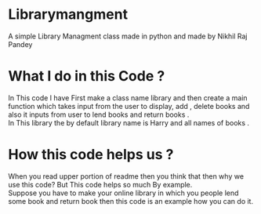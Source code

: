 # Librarymangment
A simple Library Managment class made in python and made by Nikhil Raj Pandey
<br>
# What I do in this Code ?
In This code I have First make a class name library and then create a main function which takes input from the user to display, add , delete books and also it inputs from user to lend books and return books . 
<br>
In This library the by default library name is Harry and all names of books .
# How this code helps us ?
When you read upper portion of readme then you think that then why we use this code?
But This code helps so much By example.
<br>
Suppose you have to make your online library in which you people lend some book and return book then this code is an example how you can do it.
